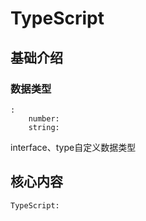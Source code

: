 # TypeScript


## 基础介绍

### 数据类型

```
:
    number: 
    string:

```

interface、type自定义数据类型



## 核心内容

```
TypeScript:

```




